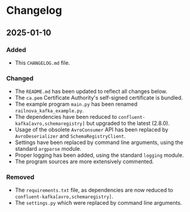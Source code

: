 # Changelog

## 2025-01-10

### Added

- This `CHANGELOG.md` file.

### Changed

- The `README.md` has been updated to reflect all changes below.
- The `ca.pem` Certificate Authority's self-signed certificate is bundled.
- The example program `main.py` has been renamed `railnova_kafka_example.py`.
- The dependencies have been reduced to `confluent-kafka[avro,schemaregistry]` but upgraded to the latest (2.8.0).
- Usage of the obsolete `AvroConsumer` API has been replaced by `AvroDeserializer` and `SchemaRegistryClient`.
- Settings have been replaced by command line arguments, using the standard `argparse` module.
- Proper logging has been added, using the standard `logging` module.
- The program sources are more extensively commented.

### Removed

- The `requirements.txt` file, as dependencies are now reduced to `confluent-kafka[avro,schemaregistry]`.
- The `settings.py` which were replaced by command line arguments.
